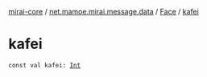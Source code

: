 [mirai-core](../../index.md) / [net.mamoe.mirai.message.data](../index.md) / [Face](index.md) / [kafei](./kafei.md)

# kafei

`const val kafei: `[`Int`](https://kotlinlang.org/api/latest/jvm/stdlib/kotlin/-int/index.html)